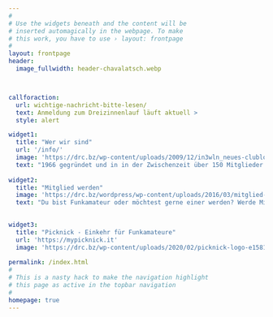 ```yaml
---
#
# Use the widgets beneath and the content will be
# inserted automagically in the webpage. To make
# this work, you have to use › layout: frontpage
#
layout: frontpage
header:
  image_fullwidth: header-chavalatsch.webp



callforaction:
  url: wichtige-nachricht-bitte-lesen/
  text: Anmeldung zum Dreizinnenlauf läuft aktuell >
  style: alert

widget1:
  title: "Wer wir sind"
  url: '/info/'
  image: 'https://drc.bz/wp-content/uploads/2009/12/in3wln_neues-clublokal.jpg'
  text: "1966 gegründet und in in der Zwischenzeit über 150 Mitglieder stark:<br>Der Dolomites Radio Club!"
  
widget2:
  title: "Mitglied werden"
  image: 'https://drc.bz/wordpress/wp-content/uploads/2016/03/mitglied-werden-1.jpg'
  text: "Du bist Funkamateur oder möchtest gerne einer werden? Werde Mitglied beim Dolomites Radio Club!"
  

widget3:
  title: "Picknick - Einkehr für Funkamateure"
  url: 'https://mypicknick.it'
  image: 'https://drc.bz/wp-content/uploads/2020/02/picknick-logo-e1581863600339-300x126.png'
  
permalink: /index.html
#
# This is a nasty hack to make the navigation highlight
# this page as active in the topbar navigation
#
homepage: true
---
```

